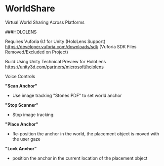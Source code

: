 # WorldShare
Virtual World Sharing Across Platforms

###HOLOLENS

Requires Vuforia 6.1 for Unity (HoloLens Support)
https://developer.vuforia.com/downloads/sdk
(Vuforia SDK Files Removed/Excluded on Project)

Build Using Unity Technical Preview for HoloLens
https://unity3d.com/partners/microsoft/hololens

Voice Controls

**"Scan Anchor"**
* Use image tracking "Stones.PDF" to set world anchor

**"Stop Scanner"**
* Stop image tracking

**"Place Anchor"**
* Re-position the anchor in the world, the placement object is moved with the user gaze

**"Lock Anchor"**
* position the anchor in the current location of the placement object



